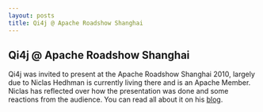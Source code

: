 ```yaml
---
layout: posts
title: Qi4j @ Apache Roadshow Shanghai
---
```

## Qi4j @ Apache Roadshow Shanghai

Qi4j was invited to present at the Apache Roadshow Shanghai 2010, largely due to Niclas Hedhman is currently living there and is an Apache Member. Niclas has reflected over how the presentation was done and some reactions from the audience. You can read all about it on his [blog](http://www.jroller.com/niclas/entry/qi4j_in_shanghai_part_2).

